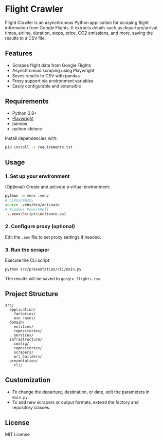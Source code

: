 # Flight Crawler

Flight Crawler is an asynchronous Python application for scraping flight information from Google Flights. It extracts details such as departure/arrival times, airline, duration, stops, price, CO2 emissions, and more, saving the results to a CSV file.




## Features

- Scrapes flight data from Google Flights
- Asynchronous scraping using Playwright
- Saves results to CSV with pandas
- Proxy support via environment variables
- Easily configurable and extensible

## Requirements

- Python 3.8+
- [Playwright](https://playwright.dev/python/)
- pandas
- python-dotenv

Install dependencies with:

```sh
pip install -r requirements.txt
````

## Usage

### 1. Set up your environment

(Optional) Create and activate a virtual environment:

```sh
python -m venv .venv
# Linux/macOS
source .venv/bin/activate
# Windows PowerShell
.\.venv\Scripts\Activate.ps1
```

### 2. Configure proxy (optional)

Edit the `.env` file to set proxy settings if needed.

### 3. Run the scraper

Execute the CLI script:

```sh
python src/presentation/cli/main.py
```

The results will be saved to `google_flights.csv`.

## Project Structure

```
src/
  application/
    factories/
    use_cases/
  domain/
    entities/
    repositories/
    services/
  infrastructure/
    config/
    repositories/
    scrapers/
    url_builders/
  presentation/
    cli/
```

## Customization

* To change the departure, destination, or date, edit the parameters in `main.py`.
* To add new scrapers or output formats, extend the factory and repository classes.

## License

MIT License
